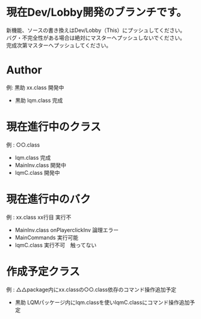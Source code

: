 # 現在Dev/Lobby開発のブランチです。
新機能、ソースの書き換えはDev/Lobby（This）にプッシュしてください。  
バグ・不完全性がある場合は絶対にマスターへプッシュしないでください。  
完成次第マスターへプッシュしてください。  

# Author
例: 黒助 xx.class 開発中  
* 黒助 lqm.class 完成

# 現在進行中のクラス
例 : ○○.class  
* lqm.class 完成
* MainInv.class 開発中
* lqmC.class 開発中


# 現在進行中のバク
例 : xx.class xx行目 実行不  
* MainInv.class onPlayerclickInv 論理エラー
* MainCommands 実行可能 
* lqmC.class  実行不可　触ってない

# 作成予定クラス
例 : △△package内にxx.classの○○.class依存のコマンド操作追加予定  
* 黒助 LQMパッケージ内にlqm.classを使いlqmC.classにコマンド操作追加予定

